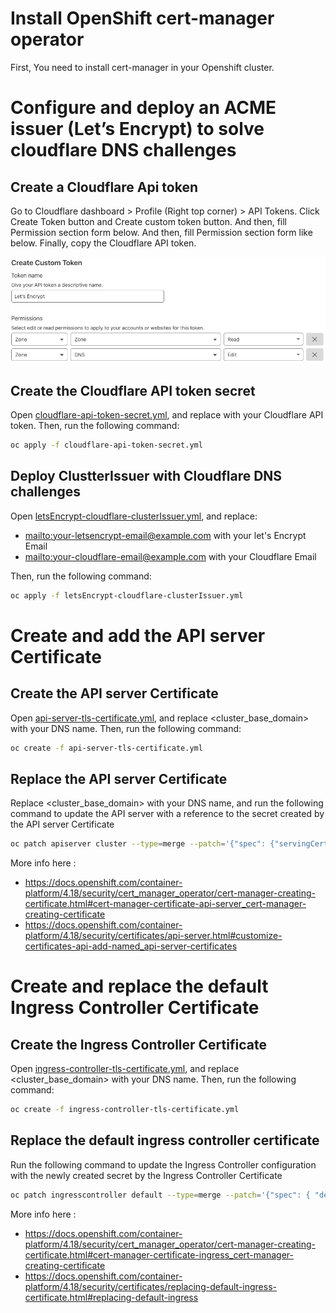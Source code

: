 # Install OpenShift cert-manager operator

First, You need to install cert-manager in your Openshift cluster.

# Configure and deploy an ACME issuer (Let’s Encrypt) to solve cloudflare DNS challenges

## Create a Cloudflare Api token

Go to Cloudflare dashboard > Profile (Right top corner) > API Tokens. Click Create Token button and Create custom token button. And then, fill Permission section form below. And then, fill Permission section form like below. Finally, copy the Cloudflare API token.

![cloudflare-api-token-permission](img/cloudflare-api-token-permission.png)

## Create the Cloudflare API token secret

Open [cloudflare-api-token-secret.yml](cloudflare-api-token-secret.yml), and replace  <Cloudflare API token> with your Cloudflare API token.
Then, run the following command:

```sh
oc apply -f cloudflare-api-token-secret.yml
```

## Deploy ClustterIssuer with Cloudflare DNS challenges

Open [letsEncrypt-cloudflare-clusterIssuer.yml](letsEncrypt-cloudflare-clusterIssuer.yml), and replace:

- <mailto:your-letsencrypt-email@example.com> with your let's Encrypt Email
- <mailto:your-cloudflare-email@example.com> with your Cloudflare Email

Then, run the following command:

```sh
oc apply -f letsEncrypt-cloudflare-clusterIssuer.yml
```

# Create and add the API server Certificate

## Create the API server Certificate

Open [api-server-tls-certificate.yml](api-server-tls-certificate.yml), and replace <cluster_base_domain> with your DNS name.
Then, run the following command:

```sh
oc create -f api-server-tls-certificate.yml
```

## Replace the API server Certificate

Replace <cluster_base_domain> with your DNS name, and run the following command to update the API server with a reference to the secret created by the API server Certificate

```sh
oc patch apiserver cluster --type=merge --patch='{"spec": {"servingCerts": {"namedCertificates": [{"names": [" 'api.<cluster_base_domain>' "], "servingCertificate": {"name": "api-server-certs"}}]}}}'
```

More info here :

- https://docs.openshift.com/container-platform/4.18/security/cert_manager_operator/cert-manager-creating-certificate.html#cert-manager-certificate-api-server_cert-manager-creating-certificate
- https://docs.openshift.com/container-platform/4.18/security/certificates/api-server.html#customize-certificates-api-add-named_api-server-certificates

# Create and replace the default Ingress Controller Certificate

## Create the Ingress Controller Certificate

Open [ingress-controller-tls-certificate.yml](ingress-controller-tls-certificate.yml), and replace <cluster_base_domain> with your DNS name.
Then, run the following command:

```sh
oc create -f ingress-controller-tls-certificate.yml
```

## Replace the default ingress controller certificate

Run the following command to update the Ingress Controller configuration with the newly created secret by the Ingress Controller Certificate

```sh
oc patch ingresscontroller default --type=merge --patch='{"spec": { "defaultCertificate": { "name": "ingress-controller-certs" }}}' -n openshift-ingress-operator
```

More info here :

- https://docs.openshift.com/container-platform/4.18/security/cert_manager_operator/cert-manager-creating-certificate.html#cert-manager-certificate-ingress_cert-manager-creating-certificate
- https://docs.openshift.com/container-platform/4.18/security/certificates/replacing-default-ingress-certificate.html#replacing-default-ingress